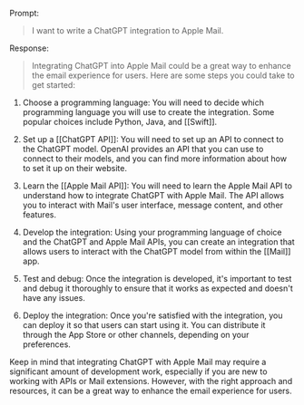 Prompt: 
> I want to write a ChatGPT integration to Apple Mail. 

Response:
> Integrating ChatGPT into Apple Mail could be a great way to enhance the email experience for users. Here are some steps you could take to get started:

1.  Choose a programming language: You will need to decide which programming language you will use to create the integration. Some popular choices include Python, Java, and [[Swift]].
    
2.  Set up a [[ChatGPT API]]: You will need to set up an API to connect to the ChatGPT model. OpenAI provides an API that you can use to connect to their models, and you can find more information about how to set it up on their website.
    
3.  Learn the [[Apple Mail API]]: You will need to learn the Apple Mail API to understand how to integrate ChatGPT with Apple Mail. The API allows you to interact with Mail's user interface, message content, and other features.
    
4.  Develop the integration: Using your programming language of choice and the ChatGPT and Apple Mail APIs, you can create an integration that allows users to interact with the ChatGPT model from within the [[Mail]] app.
    
5.  Test and debug: Once the integration is developed, it's important to test and debug it thoroughly to ensure that it works as expected and doesn't have any issues.
    
6.  Deploy the integration: Once you're satisfied with the integration, you can deploy it so that users can start using it. You can distribute it through the App Store or other channels, depending on your preferences.
    

Keep in mind that integrating ChatGPT with Apple Mail may require a significant amount of development work, especially if you are new to working with APIs or Mail extensions. However, with the right approach and resources, it can be a great way to enhance the email experience for users.